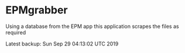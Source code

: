 # EPMgrabber
Using a database from the EPM app this application scrapes the files as required


Latest backup: Sun Sep 29 04:13:02 UTC 2019
